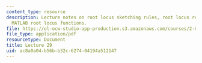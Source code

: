 ```yaml
---
content_type: resource
description: Lecture notes on root locus sketching rules, root locus refinement, and
  MATLAB root locus functions.
file: https://ol-ocw-studio-app-production.s3.amazonaws.com/courses/2-004-dynamics-and-control-ii-spring-2008/ac8a0a04b56bb32c627404194a512147_lecture_29.pdf
file_type: application/pdf
resourcetype: Document
title: Lecture 29
uid: ac8a0a04-b56b-b32c-6274-04194a512147
---
```

